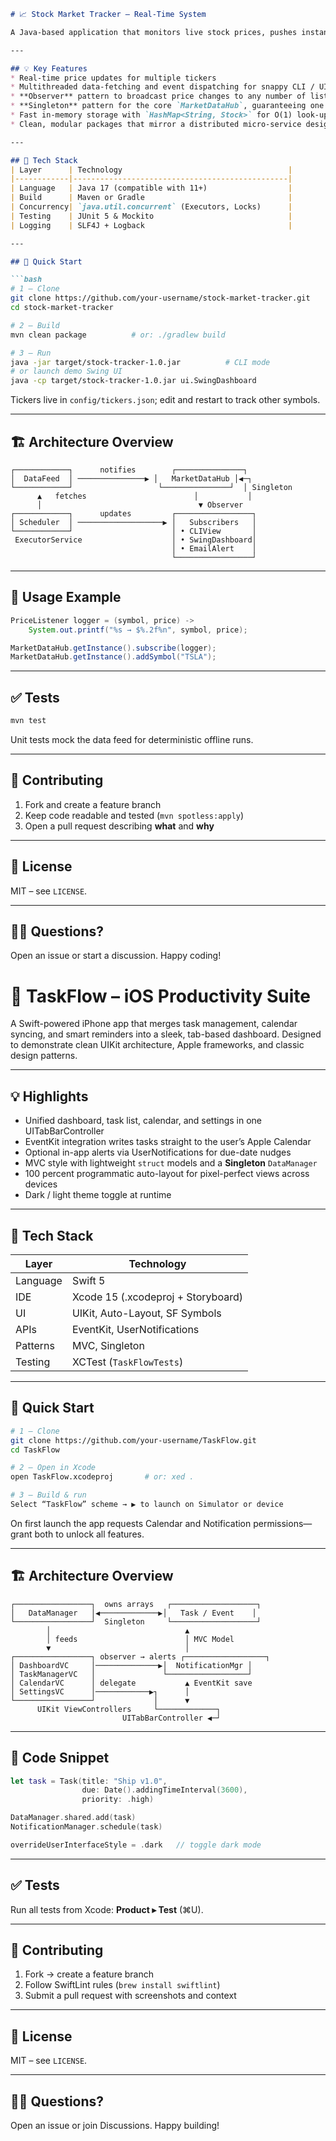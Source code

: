 ````markdown
# 📈 Stock Market Tracker – Real-Time System  

A Java-based application that monitors live stock prices, pushes instant notifications, and showcases classic design-pattern architecture. Built for learning high-performance, concurrent programming concepts.  

---

## 💡 Key Features  
* Real-time price updates for multiple tickers  
* Multithreaded data-fetching and event dispatching for snappy CLI / UI feedback  
* **Observer** pattern to broadcast price changes to any number of listeners (GUI, CLI, logging, alerts)  
* **Singleton** pattern for the core `MarketDataHub`, guaranteeing one source of truth  
* Fast in-memory storage with `HashMap<String, Stock>` for O(1) look-ups and updates  
* Clean, modular packages that mirror a distributed micro-service design (data-ingest → processing → notification)  

---

## 🔧 Tech Stack  
| Layer      | Technology                                     |
|------------|------------------------------------------------|
| Language   | Java 17 (compatible with 11+)                  |
| Build      | Maven or Gradle                                |
| Concurrency| `java.util.concurrent` (Executors, Locks)      |
| Testing    | JUnit 5 & Mockito                              |
| Logging    | SLF4J + Logback                                |

---

## 🚀 Quick Start  

```bash
# 1 — Clone
git clone https://github.com/your-username/stock-market-tracker.git
cd stock-market-tracker

# 2 — Build
mvn clean package          # or: ./gradlew build

# 3 — Run
java -jar target/stock-tracker-1.0.jar          # CLI mode
# or launch demo Swing UI
java -cp target/stock-tracker-1.0.jar ui.SwingDashboard
````

Tickers live in `config/tickers.json`; edit and restart to track other symbols.

---

## 🏗️ Architecture Overview

```
┌────────────┐      notifies        ┌───────────────┐
│  DataFeed  │ ───────────────▶ │   MarketDataHub │◀─┐
└────────────┘                   └───────────────┘  │ Singleton
      ▲   fetches                        │           │
      │                                   ▼ Observer
┌────────────┐      updates         ┌─────────────────┐
│ Scheduler  │ ───────────────────▶ │   Subscribers   │
└────────────┘                      │ • CLIView       │
 ExecutorService                    │ • SwingDashboard│
                                    │ • EmailAlert    │
                                    └─────────────────┘
```

---

## 📝 Usage Example

```java
PriceListener logger = (symbol, price) ->
    System.out.printf("%s → $%.2f%n", symbol, price);

MarketDataHub.getInstance().subscribe(logger);
MarketDataHub.getInstance().addSymbol("TSLA");
```

---

## ✅ Tests

```bash
mvn test
```

Unit tests mock the data feed for deterministic offline runs.

---

## 🤝 Contributing

1. Fork and create a feature branch
2. Keep code readable and tested (`mvn spotless:apply`)
3. Open a pull request describing **what** and **why**

---

## 📄 License

MIT – see `LICENSE`.

---

## 🙋‍♀️ Questions?

Open an issue or start a discussion. Happy coding!

# 📆 TaskFlow – iOS Productivity Suite

A Swift-powered iPhone app that merges task management, calendar syncing, and smart reminders into a sleek, tab-based dashboard. Designed to demonstrate clean UIKit architecture, Apple frameworks, and classic design patterns.

---

## 💡 Highlights

* Unified dashboard, task list, calendar, and settings in one UITabBarController
* EventKit integration writes tasks straight to the user’s Apple Calendar
* Optional in-app alerts via UserNotifications for due-date nudges
* MVC style with lightweight `struct` models and a **Singleton** `DataManager`
* 100 percent programmatic auto-layout for pixel-perfect views across devices
* Dark / light theme toggle at runtime

---

## 🔧 Tech Stack

| Layer    | Technology                         |
| -------- | ---------------------------------- |
| Language | Swift 5                            |
| IDE      | Xcode 15 (.xcodeproj + Storyboard) |
| UI       | UIKit, Auto-Layout, SF Symbols     |
| APIs     | EventKit, UserNotifications        |
| Patterns | MVC, Singleton                     |
| Testing  | XCTest (`TaskFlowTests`)           |

---

## 🚀 Quick Start

```bash
# 1 — Clone
git clone https://github.com/your-username/TaskFlow.git
cd TaskFlow

# 2 — Open in Xcode
open TaskFlow.xcodeproj       # or: xed .

# 3 — Build & run
Select “TaskFlow” scheme → ▶ to launch on Simulator or device
```

On first launch the app requests Calendar and Notification permissions—grant both to unlock all features.

---

## 🏗️ Architecture Overview

```
┌─────────────────┐  owns arrays   ┌───────────────────┐
│   DataManager   │◀─────────────▶│   Task / Event    │
└─────────────────┘  Singleton     └───────────────────┘
        │                              ▲
        │ feeds                        │ MVC Model
        ▼                              │
┌─────────────────┐ observer → alerts ┌──────────────────┐
│ DashboardVC     │──────────────▶│  NotificationMgr │
│ TaskManagerVC   │               └──────────────────┘
│ CalendarVC      │ delegate           ▲ EventKit save
│ SettingsVC      │────────────▶┐      │
└─────────────────┘             │      ▼
      UIKit ViewControllers     └─────────────┐
                         UITabBarController ◀─┘
```

---

## 📝 Code Snippet

```swift
let task = Task(title: "Ship v1.0",
                due: Date().addingTimeInterval(3600),
                priority: .high)

DataManager.shared.add(task)
NotificationManager.schedule(task)

overrideUserInterfaceStyle = .dark   // toggle dark mode
```

---

## ✅ Tests

Run all tests from Xcode: **Product ▸ Test** (⌘U).

---

## 🤝 Contributing

1. Fork → create a feature branch
2. Follow SwiftLint rules (`brew install swiftlint`)
3. Submit a pull request with screenshots and context

---

## 📄 License

MIT – see `LICENSE`.

---

## 🙋‍♂️ Questions?

Open an issue or join Discussions. Happy building!

```
```
